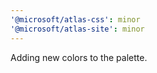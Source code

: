 ```yaml
---
'@microsoft/atlas-css': minor
'@microsoft/atlas-site': minor
---
```


Adding new colors to the palette.
